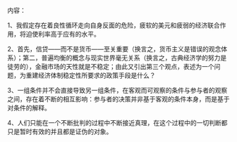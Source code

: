 内容：


1、我假定存在着良性循环走向自身反面的危险，疲软的美元和疲弱的经济联合作用，将迫使利率高于应有的水平。

2、首先，信贷——而不是货币——至关重要（换言之，货币主义是错误的观念体系）；第二，普遍均衡的概念与现实世界毫无关系（换言之，古典经济学的努力是徒劳的），金融市场的天性就是不稳定；由此又引出第三个观点，表述为一个问题，为重建经济体制稳定性所要求的政策手段是什么？

3、一组条件并不会直接导致另一组条件，在客观而可观察的条件与参与者的观察之间，存在着不断的相互影响：参与者的决策并非基于客观的条件本身，而是基于对条件的解释。

4、人们只能在一个不断批判的过程中不断接近真理，在这个过程中的一切判断都只是暂时有效的并且都是证伪的对象。
